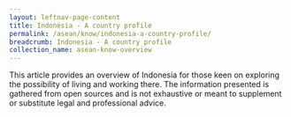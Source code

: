 ```yaml
---
layout: leftnav-page-content
title: Indonesia - A country profile
permalink: /asean/know/indonesia-a-country-profile/
breadcrumb: Indonesia - A country profile
collection_name: asean-know-overview
---
```


This article provides an overview of Indonesia for those keen on exploring the possibility of living and working there. The information presented is gathered from open sources and is not exhaustive or meant to supplement or substitute legal and professional advice.